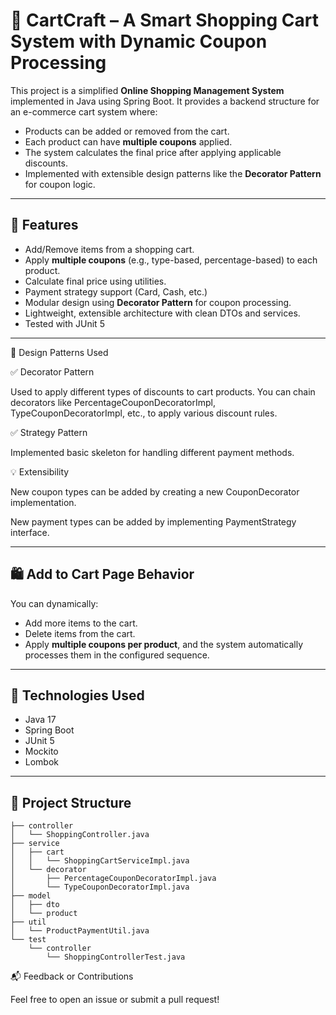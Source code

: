 
# 🛒 CartCraft – A Smart Shopping Cart System with Dynamic Coupon Processing

This project is a simplified **Online Shopping Management System** implemented in Java using Spring Boot. It provides a backend structure for an e-commerce cart system where:

- Products can be added or removed from the cart.
- Each product can have **multiple coupons** applied.
- The system calculates the final price after applying applicable discounts.
- Implemented with extensible design patterns like the **Decorator Pattern** for coupon logic.

---

## 🚀 Features

- Add/Remove items from a shopping cart.
- Apply **multiple coupons** (e.g., type-based, percentage-based) to each product.
- Calculate final price using utilities.
- Payment strategy support (Card, Cash, etc.)
- Modular design using **Decorator Pattern** for coupon processing.
- Lightweight, extensible architecture with clean DTOs and services.
- Tested with JUnit 5

---

🧱 Design Patterns Used

✅ Decorator Pattern

Used to apply different types of discounts to cart products. You can chain decorators like PercentageCouponDecoratorImpl, TypeCouponDecoratorImpl, etc., to apply various discount rules.

✅ Strategy Pattern

Implemented basic skeleton for handling different payment methods.

💡 Extensibility

New coupon types can be added by creating a new CouponDecorator implementation.

New payment types can be added by implementing PaymentStrategy interface.

---

## 🛍️ Add to Cart Page Behavior

You can dynamically:
- Add more items to the cart.
- Delete items from the cart.
- Apply **multiple coupons per product**, and the system automatically processes them in the configured sequence.

---

## 🔧 Technologies Used

- Java 17
- Spring Boot
- JUnit 5
- Mockito
- Lombok

---

## 📁 Project Structure

```
├── controller
│   └── ShoppingController.java
├── service
│   ├── cart
│   │   └── ShoppingCartServiceImpl.java
│   └── decorator
│       ├── PercentageCouponDecoratorImpl.java
│       └── TypeCouponDecoratorImpl.java
├── model
│   ├── dto
│   └── product
├── util
│   └── ProductPaymentUtil.java
└── test
    └── controller
        └── ShoppingControllerTest.java
```

📬 Feedback or Contributions

Feel free to open an issue or submit a pull request!
